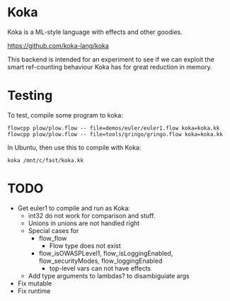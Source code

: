 # Koka

Koka is a ML-style language with effects and other goodies.

https://github.com/koka-lang/koka

This backend is intended for an experiment to see if we can
exploit the smart ref-counting behaviour Koka has for great
reduction in memory.

# Testing

To test, compile some program to koka:

	flowcpp plow/plow.flow -- file=demos/euler/euler1.flow koka=koka.kk
	flowcpp plow/plow.flow -- file=tools/gringo/gringo.flow koka=koka.kk

In Ubuntu, then use this to compile with Koka:

	koka /mnt/c/fast/koka.kk

# TODO

- Get euler1 to compile and run as Koka:
  - int32 do not work for comparison and stuff.
  - Unions in unions are not handled right
  - Special cases for 
    - flow_flow
      - Flow type does not exist
    - flow_isOWASPLevel1, flow_isLoggingEnabled, flow_securityModes, flow_loggingEnabled
      - top-level vars can not have effects
  - Add type arguments to lambdas? to disambiguiate args
- Fix mutable
- Fix runtime
